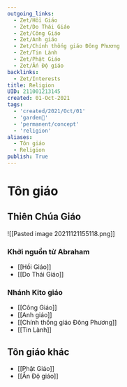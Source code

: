 ```yaml
---
outgoing_links:
  - Zet/Hồi Giáo
  - Zet/Do Thái Giáo
  - Zet/Công Giáo
  - Zet/Anh giáo
  - Zet/Chính thống giáo Đông Phương
  - Zet/Tin Lành
  - Zet/Phật Giáo
  - Zet/Ấn Độ giáo
backlinks:
  - Zet/Interests
title: Religion
UID: 211001213145
created: 01-Oct-2021
tags:
  - 'created/2021/Oct/01'
  - 'garden🏡'
  - 'permanent/concept'
  - 'religion'
aliases:
  - Tôn giáo
  - Religion
publish: True
---
```

# Tôn giáo

## Thiên Chúa Giáo

![[Pasted image 20211121155118.png]]

### Khởi nguồn từ Abraham
- [[Hồi Giáo]]
- [[Do Thái Giáo]]

### Nhánh Kito giáo
- [[Công Giáo]]
- [[Anh giáo]]
- [[Chính thống giáo Đông Phương]]
- [[Tin Lành]]



## Tôn giáo khác
- [[Phật Giáo]]
- [[Ấn Độ giáo]]

